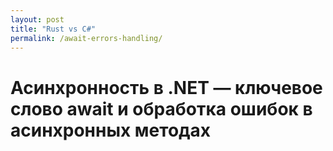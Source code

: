 ```yaml
---
layout: post
title: "Rust vs C#"
permalink: /await-errors-handling/
---
```


# Асинхронность в .NET ― ключевое слово await и обработка ошибок в асинхронных методах